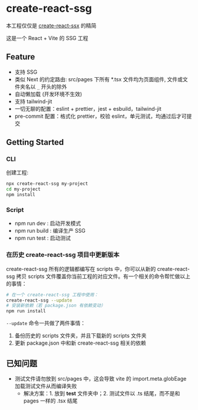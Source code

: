 # create-react-ssg

本工程仅仅是 [create-react-ssx](https://github.com/ymzuiku/create-react-ssx) 的精简

这是一个 React + Vite 的 SSG 工程

## Feature

- 支持 SSG
- 类似 Next 的约定路由: src/pages 下所有 \*.tsx 文件均为页面组件, 文件或文件夹名以 `_` 开头的除外
- 自动懒加载 (开发环境不生效)
- 支持 tailwind-jit
- 一切无聊的配置：eslint + prettier，jest + esbuild，tailwind-jit
- pre-commit 配置：格式化 prettier，校验 eslint，单元测试，均通过后才可提交

## Getting Started

### CLI

创建工程:

```bash
npx create-react-ssg my-project
cd my-project
npm install
```

### Script

- npm run dev : 启动开发模式
- npm run build : 编译生产 SSG
- npm run test : 启动测试


### 在历史 create-react-ssg 项目中更新版本

create-react-ssg 所有的逻辑都编写在 scripts 中，你可以从新的 create-react-ssg 拷贝 scripts 文件覆盖你当前工程的对应文件。有一个相关的命令帮忙做以上的事情：

```bash
# 在一个 create-react-ssg 工程中使用：
create-react-ssg --update
# 安装新依赖（若 package.json 有依赖变动）
npm run install
```

`--update` 命令一共做了两件事情：

1. 备份历史的 scripts 文件夹，并且下载新的 scripts 文件夹
2. 更新 package.json 中和新 create-react-ssg 相关的依赖

## 已知问题

- 测试文件请勿放到 src/pages 中，这会导致 vite 的 import.meta.globEage 加载测试文件从而编译失败
  - 解决方案：1. 放到 __test__ 文件夹中；2. 测试文件以 .ts 结尾，而不是和 pages 一样的 .tsx 结尾
